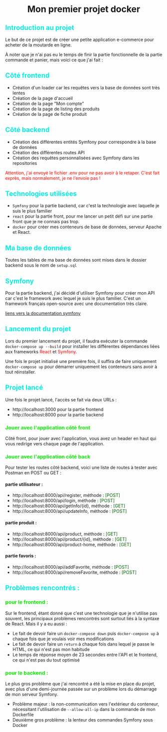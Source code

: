 #  <p align =center>Mon premier projet docker</p>
## <font color='greeen'>Introduction au projet</font>
Le but de ce projet est de créer une petite application e-commerce pour acheter de la moutarde en ligne.

À noter que je n'ai pas eu le temps de finir la partie fonctionnelle de la partie commande et panier, 
mais voici ce que j'ai fait :

## <font color='greeen'>Côté frontend</font>
- Création d'un loader car les requêtes vers la base de données sont très lentes
- Création de la page d'accueil
- Création de la page "Mon compte"
- Création de la page de listing des produits
- Création de la page de fiche produit

## <font color='greeen'>Côté backend</font>
- Création des différentes entités Symfony pour correspondre à la base de données
- Création des différentes routes API
- Création des requêtes personnalisées avec Symfony dans les repositories

<font color="red">Attention, j'ai envoyé le fichier .env pour ne pas avoir à le retaper. C'est fait exprès, 
mais normalement, je ne l'envoie pas !</font>

## <font color='greeen'>Technologies utilisées</font>
- `Symfony` pour la partie backend, car c'est la technologie avec laquelle je suis le plus familier
- `react` pour la partie front, pour me lancer un petit défi sur une partie front que je ne connais pas trop.
- `docker` pour créer mes conteneurs de base de données, serveur Apache et React.

## <font color='greeen'>Ma base de données</font>
Toutes les tables de ma base de données sont mises dans le dossier backend sous le nom de `setup.sql`

## <font color='greeen'>Symfony</font>
Pour la partie backend, j'ai décidé d'utiliser Symfony pour créer mon API car c'est le framework avec lequel je 
suis le plus familier. C'est un framework français open-source avec une documentation très claire.

[liens vers la documentation symfony](https://symfony.com/doc/current/index.html)

## <font color='greeen'>Lancement du projet </font>
Lors du premier lancement du projet, il faudra exécuter la commande `docker-compose up --build` pour installer les 
différentes dépendances liées aux frameworks <font color="red">React</font> et <font color="red">Symfony</font>.

Une fois le projet initialisé une première fois, il suffira de faire uniquement `docker-compose up` pour démarrer 
uniquement les conteneurs sans avoir à tout réinstaller.

## <font color='greeen'>Projet lancé</font>
Une fois le projet lancé, l'accès se fait via deux URLs : 
- http://localhost:3000 pour la partie frontend
- http://localhost:8000 pour la partie backend

### <font color='reed'>Jouer avec l'application côté front</font>

Côté front, pour jouer avec l'application, vous avez un header en haut qui vous redirige vers chaque 
page de l'application.

### <font color='reed'>Jouer avec l'application côté back</font>
Pour tester les routes côté backend, voici une liste de routes à tester avec Postman en POST ou GET :
#### partie utilisateur : 
- http://localhost:8000/api/register, méthode : <font color="darkgreen">[POST]</font>
- http://localhost:8000/api/login, méthode : <font color="darkgreen">[POST]</font>
- http://localhost:8000/api/getInfo/{id}, méthode : <font color="darkgreen">[GET]</font>
- http://localhost:8000/api/updateInfo, méthode : <font color="darkgreen">[POST]</font>
#### partie produit :
- http://localhost:8000/api/product, méthode : <font color="darkgreen">[GET]</font>
- http://localhost:8000/api/product/{id}, méthode : <font color="darkgreen">[GET]</font>
- http://localhost:8000/api/product-home, méthode : <font color="darkgreen">[GET]</font>
#### partie favoris :
- http://localhost:8000/api/addFavorite, méthode : <font color="darkgreen">[POST]</font>
- http://localhost:8000/api/removeFavorite, méthode : <font color="darkgreen">[POST]</font>

## <font color='greeen'>Problèmes rencontrés :</font>

###  <font color='reed'>pour le frontend :</font>
Sur le frontend, étant donné que c'est une technologie que je n'utilise pas souvent, les principaux problèmes 
rencontrés sont surtout liés à la syntaxe de React. Mais il y a eu aussi :
- Le fait de devoir faire un `docker-compose down` puis `docker-compose up` à chaque fois que je voulais voir mes modifications
- Le fait de devoir faire un `return` à chaque fois dans lequel je passe le HTML, ce qui n'est pas mon habitude
- Le temps de réponse moyen de 23 secondes entre l'API et le frontend, ce qui n'est pas du tout optimisé


### <font color='reed'>pour le backend :</font>
Le plus gros problème que j'ai rencontré a été la mise en place du projet, avec plus d'une demi-journée passée 
sur un problème lors du démarrage de mon serveur Symfony.
- Problème majeur : la non-communication vers l'extérieur du conteneur, nécessitant l'utilisation de 
`--allow-all-ip` dans la commande de mon Dockerfile
- Deuxième gros problème : la lenteur des commandes Symfony sous Docker
